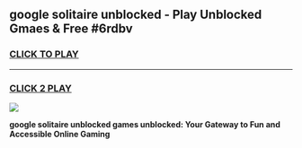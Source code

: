 
## google solitaire unblocked - Play Unblocked Gmaes & Free #6rdbv
<h3>
<a href="https://news.freeplayer.one?title=google_solitaire_unblocked&ref=24F">CLICK TO PLAY</a></h3>
<hr>

<h3>
<a href="https://news.freeplayer.one?title=google_solitaire_unblocked&ref=24F">CLICK 2 PLAY</a>
  
</h3>

<a href="https://news.freeplayer.one?title=google_solitaire_unblocked&ref=24F/"><img src="https://clearcache.store/games.png"></a>


**google solitaire unblocked games unblocked: Your Gateway to Fun and Accessible Online Gaming**
